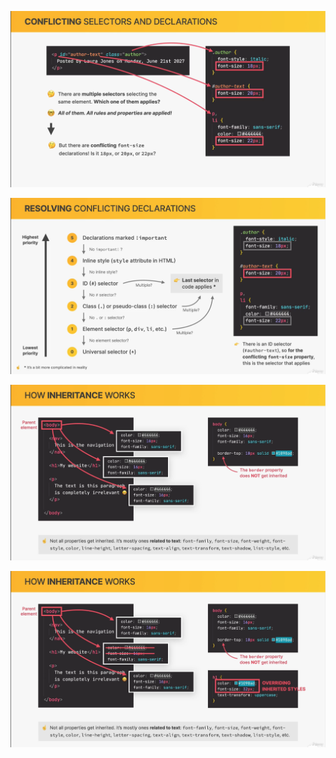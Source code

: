 ![Alt text](<CleanShot 2023-12-19 at 22.17.50.png>)

![Alt text](<CleanShot 2023-12-19 at 22.19.30.png>)

![Alt text](<CleanShot 2023-12-19 at 22.38.10.png>)

![Alt text](<CleanShot 2023-12-19 at 22.42.00.png>)

